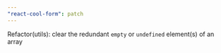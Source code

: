 ```yaml
---
"react-cool-form": patch
---
```


Refactor(utils): clear the redundant `empty` or `undefined` element(s) of an array
